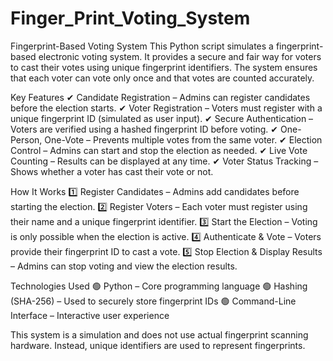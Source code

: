 # Finger_Print_Voting_System

Fingerprint-Based Voting System
This Python script simulates a fingerprint-based electronic voting system. It provides a secure and fair way for voters to cast their votes using unique fingerprint identifiers. The system ensures that each voter can vote only once and that votes are counted accurately.

Key Features
✔ Candidate Registration – Admins can register candidates before the election starts.
✔ Voter Registration – Voters must register with a unique fingerprint ID (simulated as user input).
✔ Secure Authentication – Voters are verified using a hashed fingerprint ID before voting.
✔ One-Person, One-Vote – Prevents multiple votes from the same voter.
✔ Election Control – Admins can start and stop the election as needed.
✔ Live Vote Counting – Results can be displayed at any time.
✔ Voter Status Tracking – Shows whether a voter has cast their vote or not.

How It Works
1️⃣ Register Candidates – Admins add candidates before starting the election.
2️⃣ Register Voters – Each voter must register using their name and a unique fingerprint identifier.
3️⃣ Start the Election – Voting is only possible when the election is active.
4️⃣ Authenticate & Vote – Voters provide their fingerprint ID to cast a vote.
5️⃣ Stop Election & Display Results – Admins can stop voting and view the election results.

Technologies Used
🟢 Python – Core programming language
🟢 Hashing (SHA-256) – Used to securely store fingerprint IDs
🟢 Command-Line Interface – Interactive user experience

This system is a simulation and does not use actual fingerprint scanning hardware. Instead, unique identifiers are used to represent fingerprints.

